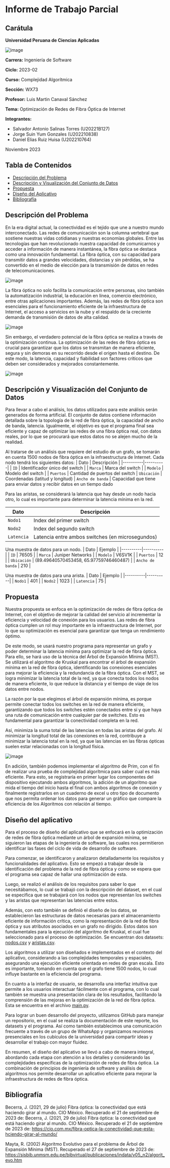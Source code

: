 # Informe de Trabajo Parcial

## **Carátula**

**Universidad Peruana de Ciencias Aplicadas**

![image](imagenes/upc.png)

**Carrera:** Ingeniería de Software

**Ciclo:** 2023-02

**Curso:** Complejidad Algorítmica

**Sección:** WX73

**Profesor:** Luis Martin Canaval Sánchez

**Tema:** Optimización de Redes de Fibra Óptica de Internet

**Integrantes:**
- Salvador Antonio Salinas Torres (U20221B127)
- Jorge Suin Yum Gonzales (U202210838)
- Daniel Elias Ruiz Huisa (U202210764)

Noviembre 2023

## **Tabla de Contenidos**
- [Descripción del Problema](#descripción-del-problema)
- [Descripción y Visualización del Conjunto de Datos](#descripción-y-visualización-del-conjunto-de-datos)
- [Propuesta](#propuesta)
- [Diseño del Aplicativo](#diseño-del-aplicativo)
- [Bibliografía](#bibliografía)

## **Descripción del Problema**

En la era digital actual, la conectividad es el tejido que une a nuestro mundo interconectado. Las redes de comunicación son la columna vertebral que sostiene nuestras vidas cotidianas y nuestras economías globales. Entre las tecnologías que han revolucionado nuestra capacidad de comunicarnos y acceder a información de manera instantánea, la fibra óptica se destaca como una innovación fundamental. La fibra óptica, con su capacidad para transmitir datos a grandes velocidades, distancias y sin pérdidas, se ha convertido en el medio de elección para la transmisión de datos en redes de telecomunicaciones.

![image](imagenes/torres.jpg)

La fibra óptica no solo facilita la comunicación entre personas, sino también la automatización industrial, la educación en línea, comercio electrónico, entre otras aplicaciones importantes. Además, las redes de fibra óptica son esenciales para el funcionamiento eficiente de la infraestructura de Internet, el acceso a servicios en la nube y el respaldo de la creciente demanda de transmisión de datos de alta calidad.

![image](imagenes/switchs.png)

Sin embargo, el verdadero potencial de la fibra óptica se realiza a través de la optimización continua. La optimización de las redes de fibra óptica es crucial para garantizar que los datos se transmitan de manera eficiente, segura y sin demoras en su recorrido desde el origen hasta el destino. De este modo, la latencia, capacidad y fiabilidad son factores críticos que deben ser considerados y mejorados constantemente.

![image](imagenes/switch.jpg)


## **Descripción y Visualización del Conjunto de Datos**

Para llevar a cabo el análisis, los datos utilizados para este análisis serán generados de forma artificial. El conjunto de datos contiene información detallada sobre la topología de la red de fibra óptica, la capacidad de ancho de banda, latencia. Igualmente, el objetivo es que el programa final sea eficiente y capaz de optimizar las redes de una fibra óptica real, con datos reales, por lo que se procurará que estos datos no se alejen mucho de la realidad.

Al tratarse de un análisis que requiere del estudio de un grafo, se tomarán en cuenta 1500 nodos de fibra óptica en la infraestructura de Internet. Cada nodo tendrá los siguientes datos:
| Dato | Descripción |
|----------|----------|
| `ID` | Identificador único del switch |
| `Marca` | Marca del switch |
| `Modelo` | Modelo del switch |
| `Puertos` | Cantidad de puertos del switch
| `Ubicación` | Coordenadas (latitud y longitud)
| `Ancho de banda` | Capacidad que tiene para enviar datos y recibir datos en un tiempo dado

Para las aristas, se considerará la latencia que hay desde un nodo hacia otro, lo cual es importante para determinar la latencia mínima en la red.

| Dato | Descripción |
|----------|----------|
| `Nodo1` | Index del primer switch |
| `Nodo2` | Index del segundo switch |
| `Latencia` | Latencia entre ambos switches (en microsegundos) |

Una muestra de datos para un nodo.
| Dato | Ejemplo |
|----------|----------|
| `ID` | 76505 |
| `Marca` | Juniper Networks |
| `Modelo` | V6SV1K |
| `Puertos` | 12 |
| `Ubicación` | (89.49640570453458, 65.97759746460487) |
| `Ancho de banda` | 210 |

Una muestra de datos para una arista.
| Dato | Ejemplo |
|----------|----------|
| `Nodo1` | 401 |
| `Nodo2` | 1023 |
| `Latencia` | 75 |

## **Propuesta**

Nuestra propuesta se enfoca en la optimización de redes de fibra óptica de Internet, con el objetivo de mejorar la calidad del servicio al incrementar la eficiencia y velocidad de conexión para los usuarios. Las redes de fibra óptica cumplen un rol muy importante en la infraestructura de Internet, por lo que su optimización es esencial para garantizar que tenga un rendimiento óptimo.

De este modo, se usará nuestro programa para representar un grafo y poder determinar la latencia mínima para optimizar la red de fibra óptica. Para ello, se hará uso de la técnica del Árbol de Expansión Mínima (MST). Se utilizará el algoritmo de Kruskal para encontrar el árbol de expansión mínima en la red de fibra óptica, identificando las conexiones esenciales para mejorar la eficiencia y la redundancia de la fibra óptica. Con el MST, se logra minimizar la latencia total de la red, ya que conecta todos los nodos de manera eficiente, lo que reduce la distancia y el tiempo de viaje de los datos entre nodos.

La razón por la que elegimos el árbol de expansión mínima, es porque permite conectar todos los switches en la red de manera eficiente, garantizando que todos los switches estén conectados entre sí y que haya una ruta de comunicación entre cualquier par de switches. Esto es fundamental para garantizar la conectividad completa en la red.

Así, minimiza la suma total de las latencias en todas las aristas del grafo. Al minimizar la longitud total de las conexiones en la red, contribuye a minimizar la latencia total en la red, ya que las latencias en las fibras ópticas suelen estar relacionadas con la longitud física.

![image](imagenes/expansionMinima.jpg)

En adición, también podemos implementar el algoritmo de Prim, con el fin de realizar una prueba de complejidad algorítmica para saber cual es más eficiente. Para esto, se registraría en primer lugar los componentes del dispositivo ejecutando ambos algoritmos, la adición de un algoritmo que mida el tiempo del inicio hasta el final con ambos algoritmos de conexión y finalmente registrarlos en un cuaderno de excel u otro tipo de documento que nos permita ordenar los datos para generar un gráfico que compare la eficiencia de los Algoritmos con relación al tiempo.

## **Diseño del aplicativo**

Para el proceso de diseño del aplicativo que se enfocará en la optimización de redes de fibra óptica mediante un árbol de expansión mínima, se siguieron las etapas de la ingeniería de software, las cuales nos permitieron identificar las fases del ciclo de vida de desarrollo de software.

Para comenzar, se identificaron y analizaron detalladamente los requisitos y funcionalidades del aplicativo. Esto se empezó a trabajar desde la identificación del problema de la red de fibra óptica y como se espera que el programa sea capaz de hallar una optimización de esta.

Luego, se realizó el análisis de los requisitos para saber lo que necesitábamos, lo cual se trabajó con la descripción del dataset, en el cual se especifica que se trabajará con los nodos que representan los switches y las aristas que representan las latencias entre estos.

Además, con esto también se definió el diseño de los datos, se establecieron las estructuras de datos necesarias para el almacenamiento eficiente de información crítica, como la representación de la red de fibra óptica y sus atributos asociados en un grafo no dirigido. Estos datos son fundamentales para la ejecución del algoritmo de Kruskal, el cual fue seleccionado para el proceso de optimización. Se encuentran dos datasets: [nodos.csv](/datasets/nodos.csv) y [aristas.csv](/datasets/aristas.csv).

Los algoritmos a utilizar son diseñados e implementados en el contexto del aplicativo, considerando a las complejidades temporales y espaciales, asegurando una ejecución eficiente orientada en redes de gran escala. Esto es importante, tomando en cuenta que el grafo tiene 1500 nodos, lo cual influye bastante en la eficiencia del programa.

En cuanto a la interfaz de usuario, se desarrolla una interfaz intuitiva que permite a los usuarios interactuar fácilmente con el programa, con lo cual también se muestra una presentación clara de los resultados, facilitando la comprensión de las mejoras en la optimización de la red de fibra óptica. Esta se encuentra en el archivo [main.py](main.py).

Para lograr un buen desarrollo del proyecto, utilizamos GitHub para manejar un repositorio, en el cual se realiza la documentación de este reporte, los datasets y el programa. Así como también establecimos una comunicación frecuente a través de un grupo de WhatsApp y organizamos reuniones presenciales en los cubículos de la universidad para compartir ideas y desarrollar el trabajo con mayor fluidez.

En resumen, el diseño del aplicativo se llevó a cabo de manera integral, abordando cada etapa con atención a los detalles y considerando las complejidades específicas de la optimización de redes de fibra óptica. La combinación de principios de ingeniería de software y análisis de algoritmos nos permite desarrollar un aplicativo eficiente para mejorar la infraestructura de redes de fibra óptica.

## **Bibliografía**

Becerra, J. (2021, 29 de julio) Fibra óptica: la conectividad que está haciendo girar al mundo. CIO México. Recuperado el 21 de septiembre de 2023 de: Becerra, J. (2021, 29 de julio) Fibra óptica: la conectividad que está haciendo girar al mundo. CIO México. Recuperado el 21 de septiembre de 2023 de: https://cio.com.mx/fibra-optica-la-conectividad-que-esta-hciendo-girar-al-mundo/

Mayta, R. (2002) Algoritmo Evolutivo para el problema de Árbol de Expansión Mínima (MST). Recuperado el 27 de septiembre de 2023 de: https://sisbib.unmsm.edu.pe/bibvirtual/publicaciones/indata/v05_n2/algorit_evo.htm

